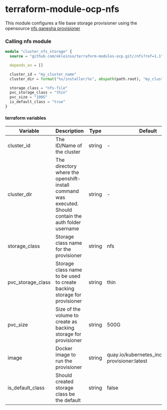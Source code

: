 # terraform-module-ocp-nfs
This module configures a file base storage provisioner using the opensource [nfs ganesha provisioner](https://github.com/kubernetes-sigs/nfs-ganesha-server-and-external-provisioner) 

### Calling nfs module
```terraform
module "cluster_nfs_storage" {
  source = "github.com/ekleinso/terraform-modules-ocp.git//nfs?ref=1.1"

  depends_on = []

  cluster_id = "my_cluster_name"
  cluster_dir = format("%s/installer/%s", abspath(path.root), "my_cluster_name")

  storage_class = "nfs-file"
  pvc_storage_class = "thin"
  pvc_size = "100G"
  is_default_class = "true"
}
```

#### terraform variables

| Variable                         | Description                                                  | Type   | Default |
| -------------------------------- | ------------------------------------------------------------ | ------ | ------- |
| cluster_id      | The ID/Name of the cluster                                       | string | - |
| cluster_dir     | The directory where the openshift-install command was executed. Should contain the auth folder username        | string | - |
| storage_class   | Storage class name for the provisioner | string | nfs |
| pvc_storage_class    | Storage class name to be used to create backing storage for provisioner | string | thin |
| pvc_size   | Size of the volume to create as backing storage for provisioner | string | 500G |
| image       | Docker image to run the provisioner   | string | quay.io/kubernetes_incubator/nfs-provisioner:latest |
| is_default_class    | Should created storage class be the default | string | false |
